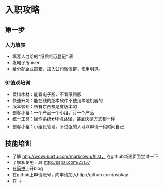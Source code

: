 # 入职攻略

## 第一步 

### 人力填表
* 填写人力给的“纸质经历登记“ 表
* 发电子版nisen
* 给分配企业邮箱，加入公司微信群，使用明道。

### 价值观培训
 
* 爱惜木材：能看电子版，不看纸质版
* 快速开发：能在线的版本软件不使用本地机器的
* 版本管理：所有东西都是有版本的
* 创客小组：一个产品一个小组，订一个产品
* 统一工具：操作系统☎️环境路径，甚至快捷方式都一样
* 创客小组：小组化管理，不过强的人可以申请一段时间自己

## 技能培训
* 了解 http://wowubuntu.com/markdown/#list， 在github新建页面尝试一下
* 了解和使用工具  http://sspai.com/25137
* 在[简书](http://jianshu.com)上开blog
* 在github上申请账号，向申请加入http://github.com/osokay
* 在 ＋
